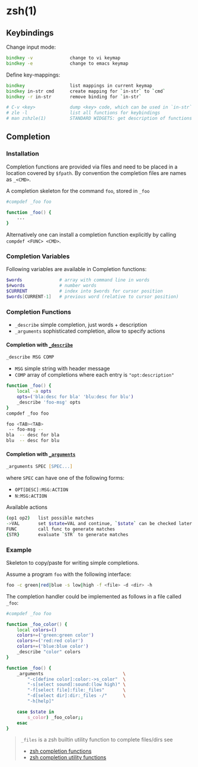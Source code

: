 # zsh(1)

## Keybindings

Change input mode:
```zsh
bindkey -v              change to vi keymap
bindkey -e              change to emacs keymap
```

Define key-mappings:
```zsh
bindkey                 list mappings in current keymap
bindkey in-str cmd      create mapping for `in-str` to `cmd`
bindkey -r in-str       remove binding for `in-str`

# C-v <key>             dump <key> code, which can be used in `in-str`
# zle -l                list all functions for keybindings
# man zshzle(1)         STANDARD WIDGETS: get description of functions
```

## Completion

### Installation

Completion functions are provided via files and need to be placed in a location
covered by `$fpath`. By convention the completion files are names as `_<CMD>`.

A completion skeleton for the command `foo`, stored in `_foo`
```zsh
#compdef _foo foo

function _foo() {
	...
}
```

Alternatively one can install a completion function explicitly by calling `compdef <FUNC> <CMD>`.

### Completion Variables

Following variables are available in Completion functions:
```zsh
$words              # array with command line in words
$#words             # number words
$CURRENT            # index into $words for cursor position
$words[CURRENT-1]   # previous word (relative to cursor position)
```

### Completion Functions
- `_describe`     simple completion, just words + description
- `_arguments`    sophisticated completion, allow to specify actions

#### Completion with [`_describe`][zsh-comp-fn]
```zsh
_describe MSG COMP
```
- `MSG` simple string with header message
- `COMP` array of completions where each entry is `"opt:description"`

```zsh
function _foo() {
    local -a opts
    opts=('bla:desc for bla' 'blu:desc for blu')
    _describe 'foo-msg' opts
}
compdef _foo foo

foo <TAB><TAB>
 -- foo-msg --
bla  -- desc for bla
blu  -- desc for blu
```

#### Completion with [`_arguments`][zsh-comp-fn]
```zsh
_arguments SPEC [SPEC...]
```
where `SPEC` can have one of the following forms:
- `OPT[DESC]:MSG:ACTION`
- `N:MSG:ACTION`

Available actions
```zsh
(op1 op2)   list possible matches
->VAL       set $state=VAL and continue, `$state` can be checked later in switch case
FUNC        call func to generate matches
{STR}       evaluate `STR` to generate matches
```

### Example
Skeleton to copy/paste for writing simple completions.

Assume a program `foo` with the following interface:
```zsh
foo -c green|red|blue -s low|high -f <file> -d <dir> -h
```

The completion handler could be implemented as follows in a file called `_foo`:
```zsh
#compdef _foo foo

function _foo_color() {
    local colors=()
    colors+=('green:green color')
    colors+=('red:red color')
    colors+=('blue:blue color')
    _describe "color" colors
}

function _foo() {
    _arguments                              \
        "-c[define color]:color:->s_color"  \
        "-s[select sound]:sound:(low high)" \
        "-f[select file]:file:_files"       \
        "-d[select dir]:dir:_files -/"      \
        "-h[help]"

    case $state in
        s_color) _foo_color;;
    esac
}
```

> `_files` is a zsh builtin utility function to complete files/dirs see
> - [zsh completion functions][zsh-comp-fn]
> - [zsh completion utility functions][zsh-comp-utility-fn]


[zsh-comp-fn]: http://zsh.sourceforge.net/Doc/Release/Completion-System.html#Completion-Functions
[zsh-comp-utility-fn]: https://github.com/zsh-users/zsh-completions/blob/master/zsh-completions-howto.org#utility-functions
